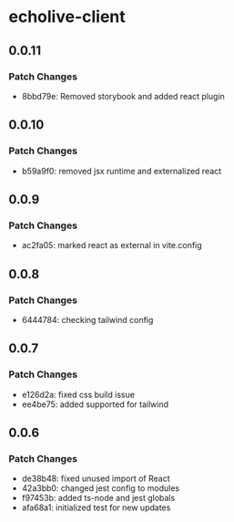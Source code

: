 # echolive-client

## 0.0.11

### Patch Changes

- 8bbd79e: Removed storybook and added react plugin

## 0.0.10

### Patch Changes

- b59a9f0: removed jsx runtime and externalized react

## 0.0.9

### Patch Changes

- ac2fa05: marked react as external in vite.config

## 0.0.8

### Patch Changes

- 6444784: checking tailwind config

## 0.0.7

### Patch Changes

- e126d2a: fixed css build issue
- ee4be75: added supported for tailwind

## 0.0.6

### Patch Changes

- de38b48: fixed unused import of React
- 42a3bb0: changed jest config to modules
- f97453b: added ts-node and jest globals
- afa68a1: initialized test for new updates

